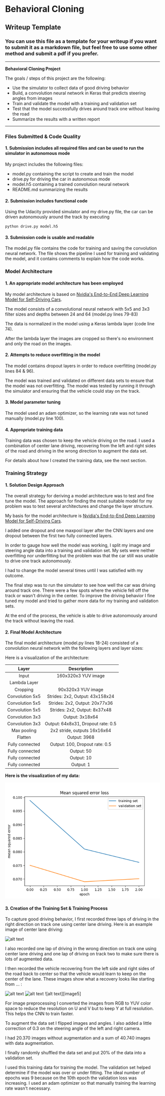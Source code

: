 # **Behavioral Cloning** 

## Writeup Template

### You can use this file as a template for your writeup if you want to submit it as a markdown file, but feel free to use some other method and submit a pdf if you prefer.

---

**Behavioral Cloning Project**

The goals / steps of this project are the following:
* Use the simulator to collect data of good driving behavior
* Build, a convolution neural network in Keras that predicts steering angles from images
* Train and validate the model with a training and validation set
* Test that the model successfully drives around track one without leaving the road
* Summarize the results with a written report


[//]: # (Image References)

[image1]: ./imgs/model.png "Model Visualization"
[image2]: ./img/recovery1.jpg "Recovery Image"
[image3]: ./img/recovery2.jpg "Recovery Image"
[image4]: ./img/recovery3.jpg "Recovery Image"
[image6]: ./examples/placeholder_small.png "Normal Image"
[image7]: ./examples/placeholder_small.png "Flipped Image"

---
### Files Submitted & Code Quality

#### 1. Submission includes all required files and can be used to run the simulator in autonomous mode

My project includes the following files:
* model.py containing the script to create and train the model
* drive.py for driving the car in autonomous mode
* model.h5 containing a trained convolution neural network 
* README.md summarizing the results

#### 2. Submission includes functional code
Using the Udacity provided simulator and my drive.py file, the car can be driven autonomously around the track by executing 
```
python drive.py model.h5
```

#### 3. Submission code is usable and readable

The model.py file contains the code for training and saving the convolution neural network. The file shows the pipeline I used for training and validating the model, and it contains comments to explain how the code works.

### Model Architecture

#### 1. An appropriate model architecture has been employed
My model architecture is based on [Nvidia's End-to-End Deep Learning Model for Self-Driving Cars](https://devblogs.nvidia.com/parallelforall/deep-learning-self-driving-cars/).

The model consists of a convolutional neural network with 5x5 and 3x3 filter sizes and depths between 24 and 64 (model.py lines 79-83) 

The data is normalized in the model using a Keras lambda layer (code line 74). 

After the lambda layer the images are cropped so there's no environment and only the road on the images.

#### 2. Attempts to reduce overfitting in the model

The model contains dropout layers in order to reduce overfitting (model.py lines 84 & 96). 

The model was trained and validated on different data sets to ensure that the model was not overfitting. The model was tested by running it through the simulator and ensuring that the vehicle could stay on the track.

#### 3. Model parameter tuning

The model used an adam optimizer, so the learning rate was not tuned manually (model.py line 100).

#### 4. Appropriate training data

Training data was chosen to keep the vehicle driving on the road. I used a combination of center lane driving, recovering from the left and right sides of the road and driving in the wrong direction to augment the data set.

For details about how I created the training data, see the next section. 

### Training Strategy

#### 1. Solution Design Approach

The overall strategy for deriving a model architecture was to test and fine tune the model. The approach for finding the most suitable model for my problem was to test several architectures and change the layer structure.

My basis for the model architecture is [Nvidia's End-to-End Deep Learning Model for Self-Driving Cars](https://devblogs.nvidia.com/parallelforall/deep-learning-self-driving-cars/).

I added one dropout and one maxpool layer after the CNN layers and one dropout between the first two fully connected layers.

In order to gauge how well the model was working, I split my image and steering angle data into a training and validation set. My sets were neither overfitting nor underfitting but the problem was that the car still was unable to drive one track autonomously.

I had to change the model several times until I was satisfied with my outcome.

The final step was to run the simulator to see how well the car was driving around track one. There were a few spots where the vehicle fell off the track or wasn't driving in the center. To improve the driving behavior I fine tuned my model and tried to gather more data for my training and validation sets.

At the end of the process, the vehicle is able to drive autonomously around the track without leaving the road.

#### 2. Final Model Architecture

The final model architecture (model.py lines 18-24) consisted of a convolution neural network with the following layers and layer sizes:

Here is a visualization of the architecture:

| Layer         		|     Description	        					| 
|:---------------------:|:---------------------------------------------:| 
| Input         		| 160x320x3 YUV image   						| 
| Lambda Layer        	|                         						| 
| Cropping          	| 90x320x3 YUV image       						| 
| Convolution 5x5     	| Strides: 2x2, Output: 43x158x24              	|
| Convolution 5x5     	| Strides: 2x2, Output: 20x77x36               	|
| Convolution 5x5     	| Strides: 2x2, Output: 8x37x48               	|
| Convolution 3x3     	| Output: 3x18x64                              	|
| Convolution 3x3     	| Output: 64x8x31, Dropout rate: 0.5          	|
| Max pooling	      	| 2x2 stride,  outputs 16x16x64 				|
| Flatten       		| Output: 3968     		                    	|
| Fully connected		| Output: 100, Dropout rate: 0.5     			|
| Fully connected		| Output: 50                          			|
| Fully connected		| Output: 10                          			|
| Fully connected		| Output: 1                          			|

**Here is the visualization of my data:**

![Data Visualization][image1]

#### 3. Creation of the Training Set & Training Process

To capture good driving behavior, I first recorded three laps of driving in the right direction on track one using center lane driving. Here is an example image of center lane driving:

![alt text][image2]

I also recorded one lap of driving in the wrong direction on track one using center lane driving and one lap of driving on track two to make sure there is lots of augmented data.

I then recorded the vehicle recovering from the left side and right sides of the road back to center so that the vehicle would learn to keep on the center of the lane. These images show what a recovery looks like starting from ... :

![alt text][image3]
![alt text][image4]
![alt text][image5]

For image preprocessing I converted the images from RGB to YUV color space to reduce the resolution on U and V but to keep Y at full resolution. This helps the CNN to train faster.

To augment the data set I flipped images and angles. I also added a little correction of 0.3 on the steering angle of the left and right camera.

I had 20.370 images without augmentation and a sum of 40.740 images with data augmentation.


I finally randomly shuffled the data set and put 20% of the data into a validation set. 

I used this training data for training the model. The validation set helped determine if the model was over or under fitting. The ideal number of epochs was 9 because on the 10th epoch the validation loss was increasing. I used an adam optimizer so that manually training the learning rate wasn't necessary.
